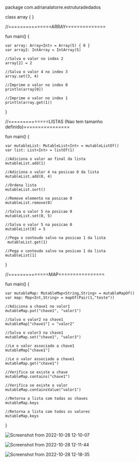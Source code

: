 package com.adrianalatorre.estruturadedados

class array {
}

//===============ARRAY==============

fun main() {

    var array: Array<Int> = Array(5) { 0 }
    var array2: IntArray = IntArray(5)

    //Salva o valor no index 2
    array[2] = 2

    //Salva o valor 4 no index 3
    array.set(3, 4)

    //Imprime o valor no index 0
    println(array[0])

    //Imprime o valor no index 1
    println(array.get(1))
}

//==============LISTAS (Nao tem tamanho definido)================

fun main() {

    var mutableList: MutableList<Int> = mutableListOf()
    var list: List<Int> = listOf(1)

    //Adiciona o valor ao final da lista
    mutableList.add(1)

    //Adiciona o valor 4 na posicao 0 da lista
    mutableList.add(0, 4)

    //Ordena lista
    mutableList.sort()

    //Remove elemento na posicao 0
    mutableList.remove(0)

    //Salva o valor 5 na posicao 0
    mutableList.set(0, 5)

    //Salva o valor 5 na posicao 0
    mutableList[0] = 5

    //Pega o conteudo salvo na posicao 1 da lista
     mutableList.get(1)

    //Pega o conteudo salvo na posicao 1 da lista
    mutableList[1]
}

//==============MAP================

fun main() {

    var mutableMap: MutableMap<String,String> = mutableMapOf()
    var map: Map<Int,String> = mapOf(Pair(1,"teste"))

    //Adiciona a chave1 no valor1
    mutableMap.put("chave1", "valor1")

    //Salva o valor2 na chave1
    mutableMap["chave1"] = "valor2"

    //Salva o valor3 na chave1
    mutableMap.set("chave1", "valor3")

    //Le o valor associado a chave1
    mutableMap["chave1"]

    //Le o valor associado a chave1
    mutableMap.get("chave1")

    //Verifica se existe a chave
    mutableMap.contains("chave1")

    //Verifica se existe o valor
    mutableMap.containsValue("valor1")

    //Retorna a lista com todas as chaves
    mutableMap.keys

    //Retorna a lista com todos os valores
    mutableMap.keys
}

![Screenshot from 2022-10-28 12-10-07](https://user-images.githubusercontent.com/101880897/198673376-5a8a0215-5006-43e3-a37f-bbad652b5a73.png)

![Screenshot from 2022-10-28 12-11-44](https://user-images.githubusercontent.com/101880897/198673384-17bb377e-adf6-434f-ac42-d7964c60c5ac.png)

![Screenshot from 2022-10-28 12-18-35](https://user-images.githubusercontent.com/101880897/198673386-5ee5b361-55d0-4ee8-90f4-bf244a2200de.png)


